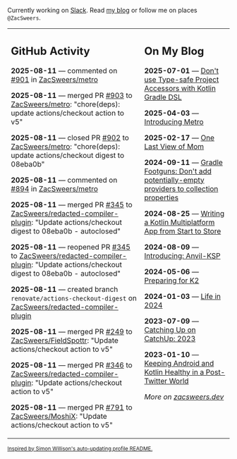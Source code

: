 Currently working on [Slack](https://slack.com/). Read [my blog](https://zacsweers.dev/) or follow me on places `@ZacSweers`.

<table><tr><td valign="top" width="60%">

## GitHub Activity
<!-- githubActivity starts -->
**2025-08-11** — commented on [#901](https://github.com/ZacSweers/metro/issues/901#issuecomment-3175500993) in [ZacSweers/metro](https://github.com/ZacSweers/metro)

**2025-08-11** — merged PR [#903](https://github.com/ZacSweers/metro/pull/903) to [ZacSweers/metro](https://github.com/ZacSweers/metro): "chore(deps): update actions/checkout action to v5"

**2025-08-11** — closed PR [#902](https://github.com/ZacSweers/metro/pull/902) to [ZacSweers/metro](https://github.com/ZacSweers/metro): "chore(deps): update actions/checkout digest to 08eba0b"

**2025-08-11** — commented on [#894](https://github.com/ZacSweers/metro/issues/894#issuecomment-3175371512) in [ZacSweers/metro](https://github.com/ZacSweers/metro)

**2025-08-11** — merged PR [#345](https://github.com/ZacSweers/redacted-compiler-plugin/pull/345) to [ZacSweers/redacted-compiler-plugin](https://github.com/ZacSweers/redacted-compiler-plugin): "Update actions/checkout digest to 08eba0b - autoclosed"

**2025-08-11** — reopened PR [#345](https://github.com/ZacSweers/redacted-compiler-plugin/pull/345) to [ZacSweers/redacted-compiler-plugin](https://github.com/ZacSweers/redacted-compiler-plugin): "Update actions/checkout digest to 08eba0b - autoclosed"

**2025-08-11** — created branch `renovate/actions-checkout-digest` on [ZacSweers/redacted-compiler-plugin](https://github.com/ZacSweers/redacted-compiler-plugin)

**2025-08-11** — merged PR [#249](https://github.com/ZacSweers/FieldSpottr/pull/249) to [ZacSweers/FieldSpottr](https://github.com/ZacSweers/FieldSpottr): "Update actions/checkout action to v5"

**2025-08-11** — merged PR [#346](https://github.com/ZacSweers/redacted-compiler-plugin/pull/346) to [ZacSweers/redacted-compiler-plugin](https://github.com/ZacSweers/redacted-compiler-plugin): "Update actions/checkout action to v5"

**2025-08-11** — merged PR [#791](https://github.com/ZacSweers/MoshiX/pull/791) to [ZacSweers/MoshiX](https://github.com/ZacSweers/MoshiX): "Update actions/checkout action to v5"
<!-- githubActivity ends -->
</td><td valign="top" width="40%">

## On My Blog
<!-- blog starts -->
**2025-07-01** — [Don't use Type-safe Project Accessors with Kotlin Gradle DSL](https://www.zacsweers.dev/dont-use-type-safe-project-accessors-with-kotlin-gradle-dsl/)

**2025-04-03** — [Introducing Metro](https://www.zacsweers.dev/introducing-metro/)

**2025-02-17** — [One Last View of Mom](https://www.zacsweers.dev/one-last-view-of-mom/)

**2024-09-11** — [Gradle Footguns: Don't add potentially-empty providers to collection properties](https://www.zacsweers.dev/gradle-footgun-adding-empty-providers-to-collection-properties/)

**2024-08-25** — [Writing a Kotlin Multiplatform App from Start to Store](https://www.zacsweers.dev/writing-a-kotlin-multiplatform-app-from-start-to-store/)

**2024-08-09** — [Introducing: Anvil-KSP](https://www.zacsweers.dev/introducing-anvil-ksp/)

**2024-05-06** — [Preparing for K2](https://www.zacsweers.dev/preparing-for-k2/)

**2024-01-03** — [Life in 2024](https://www.zacsweers.dev/life-in-2024/)

**2023-07-09** — [Catching Up on CatchUp: 2023](https://www.zacsweers.dev/catching-up-on-catchup-2023/)

**2023-01-10** — [Keeping Android and Kotlin Healthy in a Post-Twitter World](https://www.zacsweers.dev/keeping-android-healthy/)
<!-- blog ends -->
_More on [zacsweers.dev](https://zacsweers.dev/)_
</td></tr></table>

<sub><a href="https://simonwillison.net/2020/Jul/10/self-updating-profile-readme/">Inspired by Simon Willison's auto-updating profile README.</a></sub>